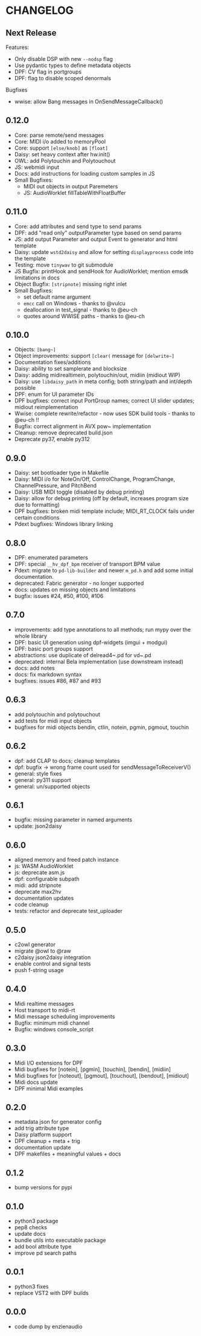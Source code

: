CHANGELOG
=====

Next Release
-----

Features:

* Only disable DSP with new `--nodsp` flag
* Use pydantic types to define metadata objects
* DPF: CV flag in portgroups
* DPF: flag to disable scoped denormals

Bugfixes

* wwise: allow Bang messages in OnSendMessageCallback()

0.12.0
-----

* Core: parse remote/send messages
* Core: MIDI i/o added to memoryPool
* Core: support `[else/knob]` as `[float]`
* Daisy: set heavy context after hw.init()
* OWL: add Polytouchin and Polytouchout
* JS: webmidi input
* Docs: add instructions for loading custom samples in JS
* Small Bugfixes:
  * MIDI out objects in output Paremeters
  * JS: AudioWorklet fillTableWithFloatBuffer

0.11.0
-----

* Core: add attributes and send type to send params
* DPF: add "read only" outputParameter type based on send params
* JS: add output Parameter and output Event to generator and html template
* Daisy: update `wstd2daisy` and allow for setting `displayprocess` code into the template
* Testing: move `tinywav` to git submodule
* JS Bugfix: printHook and sendHook for AudioWorklet; mention emsdk limitations in docs
* Object Bugfix: `[stripnote]` missing right inlet
* Small Bugfixes:
  * set default name argument
  * `emcc` call on Windows - thanks to @vulcu
  * deallocation in test_signal - thanks to @eu-ch
  * quotes around WWISE paths - thanks to @eu-ch

0.10.0
-----

* Objects: `[bang~]`
* Object improvements: support `[clear(` message for `[delwrite~]`
* Documentation fixes/additions
* Daisy: ability to set samplerate and blocksize
* Daisy: adding midirealtimein, polytouchin/out, midiin (midiout WIP)
* Daisy: use `libdaisy_path` in meta config; both string/path and int/depth possible
* DPF: enum for UI parameter IDs
* DPF bugfixes: correct input PortGroup names; correct UI slider updates; midiout reimplementation
* Wwise: complete rewrite/refactor - now uses SDK build tools - thanks to @eu-ch !!
* Bugfix: correct alignment in AVX pow~ implementation
* Cleanup: remove deprecated build.json
* Deprecate py37, enable py312

0.9.0
-----

* Daisy: set bootloader type in Makefile
* Daisy: MIDI i/o for NoteOn/Off, ControlChange, ProgramChange, ChannelPressure, and PitchBend
* Daisy: USB MIDI toggle (disabled by debug printing)
* Daisy: allow for debug printing (off by default, increases program size due to formatting)
* DPF bugfixes: broken midi template include; MIDI_RT_CLOCK fails under certain conditions
* Pdext bugfixes: Windows library linking

0.8.0
-----

* DPF: enumerated parameters
* DPF: special `__hv_dpf_bpm` receiver of transport BPM value
* Pdext: migrate to `pd-lib-builder` and newer `m_pd.h` and add some initial documentation.
* deprecated: Fabric generator - no longer supported
* docs: updates on missing objects and limitations
* bugfix: issues #24, #50, #100, #106

0.7.0
-----

* improvements: add type annotations to all methods; run mypy over the whole library
* DPF: basic UI generation using dpf-widgets (imgui + modgui)
* DPF: basic port groups support
* abstractions: use duplicate of delread4~.pd for vd~.pd
* deprecated: internal Bela implementation (use downstream instead)
* docs: add notes
* docs: fix markdown syntax
* bugfixes: issues #86, #87 and #93

0.6.3
-----

* add polytouchin and polytouchout
* add tests for midi input objects
* bugfixes for midi objects bendin, ctlin, notein, pgmin, pgmout, touchin

0.6.2
-----

* dpf: add CLAP to docs; cleanup templates
* dpf: bugfix -> wrong frame count used for sendMessageToReceiverV()
* general: style fixes
* general: py311 support
* general: un/supported objects

0.6.1
-----

* bugfix: missing parameter in named arguments
* update: json2daisy

0.6.0
-----

* aligned memory and freed patch instance
* js: WASM AudioWorklet
* js: deprecate asm.js
* dpf: configurable subpath
* midi: add stripnote
* deprecate max2hv
* documentation updates
* code cleanup
* tests: refactor and deprecate test_uploader

0.5.0
-----

* c2owl generator
* migrate @owl to @raw
* c2daisy json2daisy integration
* enable control and signal tests
* push f-string usage

0.4.0
-----

* Midi realtime messages
* Host transport to midi-rt
* Midi message scheduling improvements
* Bugfix: minimum midi channel
* Bugfix: windows console_script

0.3.0
-----

* Midi I/O extensions for DPF
* Midi bugfixes for [notein], [pgmin], [touchin], [bendin], [midiin]
* Midi bugfixes for [noteout], [pgmout], [touchout], [bendout], [midiout]
* Midi docs update
* DPF minimal Midi examples

0.2.0
-----

* metadata json for generator config
* add trig attribute type
* Daisy platform support
* DPF cleanup + meta + trig
* documentation update
* DPF makefiles + meaningful values + docs

0.1.2
-----

* bump versions for pypi

0.1.0
-----

* python3 package
* pep8 checks
* update docs
* bundle utils into executable package
* add bool attribute type
* improve pd search paths

0.0.1
-----

* python3 fixes
* replace VST2 with DPF builds

0.0.0
-----

* code dump by enzienaudio
